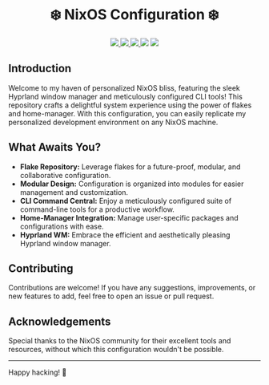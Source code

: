 <h1 align="center">❄️ NixOS Configuration ❄️</h1>

<div align="center">
  <a href="https://github.com/2giosangmitom/dotfiles/stargazers">
    <img src="https://img.shields.io/github/stars/2giosangmitom/dotfiles?style=for-the-badge&logo=starship&color=C9CBFF&logoColor=D9E0EE&labelColor=302D41" />
  </a>
  <a href="https://github.com/2giosangmitom/dotfiles/pulse">
    <img src="https://img.shields.io/github/last-commit/2giosangmitom/dotfiles?style=for-the-badge&logo=github&color=7dc4e4&logoColor=D9E0EE&labelColor=302D41" />
  </a>
  <a href="https://github.com/2giosangmitom/dotfiles/forks">
    <img src="https://img.shields.io/github/forks/2giosangmitom/dotfiles.svg?style=for-the-badge&logo=starship&color=8bd5ca&logoColor=D9E0EE&labelColor=302D41" />
  </a>
  <a>
    <img src="https://img.shields.io/github/repo-size/2giosangmitom/dotfiles?color=%23DDB6F2&label=SIZE&logo=codesandbox&style=for-the-badge&logoColor=D9E0EE&labelColor=302D41" />
  </a>
  <a href="https://github.com/2giosangmitom/dotfiles/blob/master/LICENSE">
    <img src="https://img.shields.io/github/license/2giosangmitom/dotfiles?style=for-the-badge&logo=starship&color=ee999f&logoColor=D9E0EE&labelColor=302D41" />
  </a>
</div>

## Introduction

Welcome to my haven of personalized NixOS bliss, featuring the sleek Hyprland window manager and meticulously configured CLI tools! This repository crafts a delightful system experience using the power of flakes and home-manager. With this configuration, you can easily replicate my personalized development environment on any NixOS machine.

## What Awaits You?

- **Flake Repository:** Leverage flakes for a future-proof, modular, and collaborative configuration.
- **Modular Design:** Configuration is organized into modules for easier management and customization.
- **CLI Command Central:** Enjoy a meticulously configured suite of command-line tools for a productive workflow.
- **Home-Manager Integration:** Manage user-specific packages and configurations with ease.
- **Hyprland WM:** Embrace the efficient and aesthetically pleasing Hyprland window manager.

## Contributing

Contributions are welcome! If you have any suggestions, improvements, or new features to add, feel free to open an issue or pull request.

## Acknowledgements

Special thanks to the NixOS community for their excellent tools and resources, without which this configuration wouldn't be possible.

---

Happy hacking! 🚀

